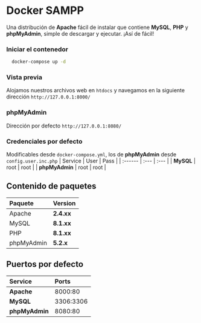 # Docker SAMPP
Una distribución de **Apache** fácil de instalar que contiene **MySQL**, **PHP** y **phpMyAdmin**, simple de descargar y ejecutar. ¡Así de fácil!

### Iniciar el contenedor
```bash
  docker-compose up -d
```

### Vista previa
Alojamos nuestros archivos web en `htdocs` y navegamos en la siguiente dirección `http://127.0.0.1:8000/`

### phpMyAdmin
Dirección por defecto `http://127.0.0.1:8080/`

### Credenciales por defecto
Modificables desde `docker-compose.yml`, los de **phpMyAdmin** desde `config.user.inc.php`
| Service | User | Pass |
| :------ | :--- | :--- |
| **MySQL** | root | root |
| **phpMyAdmin** | root | root |

## Contenido de paquetes
| Paquete | Version |
| :----| :------ |
| Apache | **2.4.xx** |
| MySQL | **8.1.xx** |
| PHP | **8.1.xx** |
| phpMyAdmin | **5.2.x** |

## Puertos por defecto
| Service | Ports |
| :------ | :--- |
| **Apache** | 8000:80 |
| **MySQL** | 3306:3306 |
| **phpMyAdmin** | 8080:80 |

